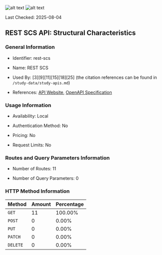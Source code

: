 ![alt text](https://img.shields.io/badge/OpenAPI_Specification-Oudated-orange.svg) ![alt text](https://img.shields.io/badge/Server_URL-Missing-orange.svg)

Last Checked: 2025-08-04

## REST SCS API: Structural Characteristics

### General Information

- Identifier: rest-scs

- Name: REST SCS

- Used By: [3][9][11][15][18][25] (the citation references can be found in `/study-data/study-apis.md`)

- References: [API Website](https://github.com/WebFuzzing/EMB/tree/master/jdk_8_maven/cs/rest/artificial/scs), [OpenAPI Specification](https://github.com/WebFuzzing/EMB/blob/master/openapi-swagger/rest-scs.json)

### Usage Information

- Availability: Local

- Authentication Method: No

- Pricing: No

- Request Limits: No

### Routes and Query Parameters Information

- Number of Routes: 11

- Number of Query Parameters: 0

### HTTP Method Information

| Method | Amount | Percentage |
|--------|--------|------------|
| `GET` | 11 | 100.00% |
| `POST` | 0 | 0.00% |
| `PUT` | 0 | 0.00% |
| `PATCH` | 0 | 0.00% |
| `DELETE` | 0 | 0.00% |
